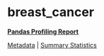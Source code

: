 # breast_cancer

[**Pandas Profiling Report**](https://epistasislab.github.io/pmlb/profile/breast_cancer.html)

[Metadata](metadata.yaml) | [Summary Statistics](summary_stats.tsv)

